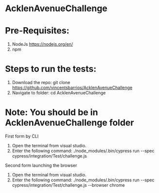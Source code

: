 # AcklenAvenueChallenge

# Pre-Requisites:
1) NodeJs https://nodejs.org/en/
2) npm
# Steps to run the tests:
1) Download the repo: git clone https://github.com/vincentsbarrios/AcklenAvenueChallenge
2) Navigate to folder: cd AcklenAvenueChallenge

# Note: You should be in AcklenAvenueChallenge folder

First form by CLI
1) Open the terminal from visual studio.
2) Enter the following command: ./node_modules/.bin/cypress run --spec cypress/integration/Test/challenge.js    

Second form launching the browser
1) Open the terminal from visual studio.
2) Enter the following command: ./node_modules/.bin/cypress run --spec cypress/integration/Test/challenge.js --browser chrome 
